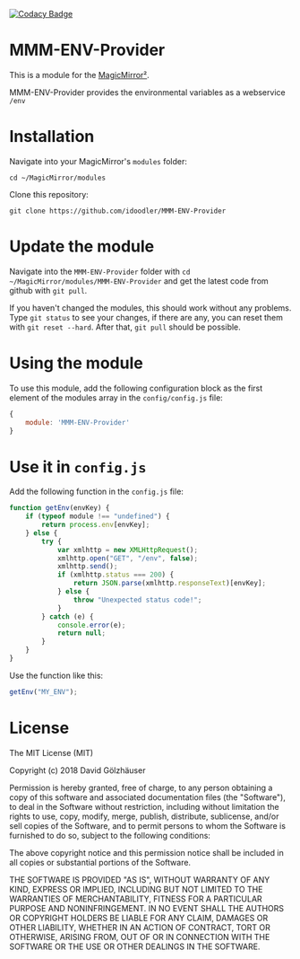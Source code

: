 [![Codacy Badge](https://api.codacy.com/project/badge/Grade/3f6f892a32a04db5922ea461e2714683)](https://www.codacy.com/manual/idoodler/MMM-ENV-Provider?utm_source=github.com&amp;utm_medium=referral&amp;utm_content=idoodler/MMM-ENV-Provider&amp;utm_campaign=Badge_Grade)

# MMM-ENV-Provider
This is a module for the [MagicMirror²](https://github.com/MichMich/MagicMirror/).

MMM-ENV-Provider provides the environmental variables as a webservice `/env`

# Installation
Navigate into your MagicMirror's `modules` folder:

````shell
cd ~/MagicMirror/modules
````

Clone this repository:

````shell
git clone https://github.com/idoodler/MMM-ENV-Provider
````

# Update the module
Navigate into the `MMM-ENV-Provider` folder with `cd ~/MagicMirror/modules/MMM-ENV-Provider` and get the latest code from github with `git pull`.

If you haven't changed the modules, this should work without any problems. Type `git status` to see your changes, if there are any, you can reset them with `git reset --hard`. After that, `git pull` should be possible.

# Using the module
To use this module, add the following configuration block as the first element of the modules array in the `config/config.js` file:
```js
{
    module: 'MMM-ENV-Provider'
}
```

# Use it in `config.js`
Add the following function in the `config.js` file:

````js
function getEnv(envKey) {
    if (typeof module !== "undefined") {
        return process.env[envKey];
    } else {
        try {
            var xmlhttp = new XMLHttpRequest();
            xmlhttp.open("GET", "/env", false);
            xmlhttp.send();
            if (xmlhttp.status === 200) {
                return JSON.parse(xmlhttp.responseText)[envKey];
            } else {
                throw "Unexpected status code!";
            }
        } catch (e) {
            console.error(e);
            return null;
        }
    }
}
````
Use the function like this:
````js
getEnv("MY_ENV");
````


# License
The MIT License (MIT)

Copyright (c) 2018 David Gölzhäuser

Permission is hereby granted, free of charge, to any person obtaining a copy of this software and associated documentation files (the "Software"), to deal in the Software without restriction, including without limitation the rights to use, copy, modify, merge, publish, distribute, sublicense, and/or sell copies of the Software, and to permit persons to whom the Software is furnished to do so, subject to the following conditions:

The above copyright notice and this permission notice shall be included in all copies or substantial portions of the Software.

THE SOFTWARE IS PROVIDED "AS IS", WITHOUT WARRANTY OF ANY KIND, EXPRESS OR IMPLIED, INCLUDING BUT NOT LIMITED TO THE WARRANTIES OF MERCHANTABILITY, FITNESS FOR A PARTICULAR PURPOSE AND NONINFRINGEMENT. IN NO EVENT SHALL THE AUTHORS OR COPYRIGHT HOLDERS BE LIABLE FOR ANY CLAIM, DAMAGES OR OTHER LIABILITY, WHETHER IN AN ACTION OF CONTRACT, TORT OR OTHERWISE, ARISING FROM, OUT OF OR IN CONNECTION WITH THE SOFTWARE OR THE USE OR OTHER DEALINGS IN THE SOFTWARE.